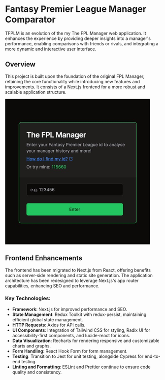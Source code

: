 # Fantasy Premier League Manager Comparator

TFPLM is an evolution of the my The FPL Manager web application. It enhances the experience by providing deeper insights into a manager's performance, enabling comparisons with friends or rivals, and integrating a more dynamic and interactive user interface.

## Overview

This project is built upon the foundation of the original FPL Manager, retaining the core functionality while introducing new features and improvements. It consists of a Next.js frontend for a more robust and scalable application structure.

![Dashboard Image](./public/tfplm.png)

## Frontend Enhancements

The frontend has been migrated to Next.js from React, offering benefits such as server-side rendering and static site generation. The application architecture has been redesigned to leverage Next.js's app router capabilities, enhancing SEO and performance.

### Key Technologies:

- **Framework**: Next.js for improved performance and SEO.
- **State Management**: Redux Toolkit with redux-persist, maintaining efficient global state management.
- **HTTP Requests**: Axios for API calls.
- **UI Components**: Integration of Tailwind CSS for styling, Radix UI for accessibility-first components, and lucide-react for icons.
- **Data Visualization**: Recharts for rendering responsive and customizable charts and graphs.
- **Form Handling**: React Hook Form for form management.
- **Testing**: Transition to Jest for unit testing, alongside Cypress for end-to-end testing.
- **Linting and Formatting**: ESLint and Prettier continue to ensure code quality and consistency.
